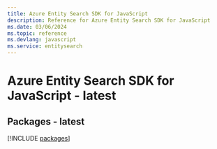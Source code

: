 ```yaml
---
title: Azure Entity Search SDK for JavaScript
description: Reference for Azure Entity Search SDK for JavaScript
ms.date: 03/06/2024
ms.topic: reference
ms.devlang: javascript
ms.service: entitysearch
---
```

# Azure Entity Search SDK for JavaScript - latest
## Packages - latest
[!INCLUDE [packages](entity-search-index.md)]